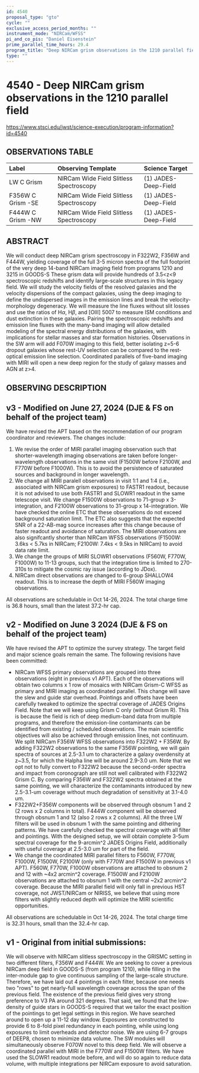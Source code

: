 ```yaml
---
id: 4540
proposal_type: "gto"
cycle: ""
exclusive_access_period_months: ""
instrument_mode: "NIRCam/WFSS"
pi_and_co_pis: "Daniel Eisenstein"
prime_parallel_time_hours: 29.4
program_title: "Deep NIRCam grism observations in the 1210 parallel field"
type: ""
---
```

# 4540 - Deep NIRCam grism observations in the 1210 parallel field
https://www.stsci.edu/jwst/science-execution/program-information?id=4540
## OBSERVATIONS TABLE
| Label                  | Observing Template                       | Science Target       |
| :--------------------- | :--------------------------------------- | :------------------- |
| LW C Grism             | NIRCam Wide Field Slitless Spectroscopy  | (1) JADES-Deep-Field |
| F356W C Grism -SE      | NIRCam Wide Field Slitless Spectroscopy  | (1) JADES-Deep-Field |
| F444W C Grism -NW      | NIRCam Wide Field Slitless Spectroscopy  | (1) JADES-Deep-Field |

## ABSTRACT

We will conduct deep NIRCam grism spectroscopy in F322W2, F356W and F444W, yielding coverage of the full 3-5 micron spectra of the full footprint of the very deep 14-band NIRCam imaging field from programs 1210 and 3215 in GOODS-S These grism data will provide hundreds of 3.5<z<9 spectroscopic redshifts and identify large-scale structures in this legacy field. We will study the velocity fields of the resolved galaxies and the velocity dispersions of the compact galaxies, using the deep imaging to define the undispersed images in the emission lines and break the velocity-morphology degeneracy. We will measure the line fluxes without slit losses and use the ratios of H$\alpha$, H$\beta$, and [OIII] 5007 to measure ISM conditions and dust extinction in these galaxies. Pairing the spectroscopic redshifts and emission line fluxes with the many-band imaging will allow detailed modeling of the spectral energy distributions of the galaxies, with implications for stellar masses and star formation histories. Observations in the SW arm will add F070W imaging to this field, better isolating z=5-6 dropout galaxies whose rest-UV selection can be compared to the rest-optical emission line selection. Coordinated parallels of five-band imaging with MIRI will open a new deep region for the study of galaxy masses and AGN at z>4.

## OBSERVING DESCRIPTION

## v3 - Modified on June 27, 2024 (DJE & FS on behalf of the project team)
We have revised the APT based on the recommendation of our program coordinator and reviewers. The changes include:
1. We revise the order of MIRI parallel imaging observation such that shorter-wavelength imaging observations are taken before longer-wavelength observations in the same visit (F1500W before F2100W, and F770W before F1000W). This is to avoid the persistence of saturated sources and background in longer wavelength.
2. We change all MIRI paralell observations in visit 1:1 and 1:4 (i.e., associated with NIRCam grism exposures) to FASTR1 readout, because it is not advised to use both FASTR1 and SLOWR1 readout in the same telescope visit. We change F1500W observations to 71-group x 3-integration, and F2100W observations to 31-group x 14-integration. We have checked the online ETC that these observations do not exceed background saturation limit. The ETC also suggests that the expected SNR of a 22-AB-mag source increases after this change because of faster readout and avoidance of saturation. The MIRI observations are also signifcantly shorter than NIRCam WFSS observations (F1500W: 3.6ks < 5.7ks in NIRCam; F2100W: 7.4ks < 9.5ks in NIRCam) to avoid data rate limit.
3. We change the groups of MIRI SLOWR1 observations (F560W, F770W, F1000W) to 11-13 groups, such that the integration time is limited to 270-310s to mitigate the cosmic ray issue (according to JDox).
4. NIRCam direct observations are changed to 6-group SHALLOW4 readout. This is to increase the depth of MIRI F560W imaging observations.

All observations are schedulable in Oct 14-26, 2024. The total charge time is 36.8 hours, small than the latest 37.2-hr cap.
## v2 - Modified on June 3 2024 (DJE & FS on behalf of the project team)
We have revised the APT to optimize the survey strategy. The target field and major science goals remain the same. The following revisions have been committed:
- NIRCam WFSS primary observations are grouped into three observations (eight in previous v1 APT). Each of the observations will obtain two columns x 1 row of mosaics with NIRCam Grism-C WFSS as primary and MIRI imaging as coordinated parallel. This change will save the slew and guide star overhead. Pointings and offsets have been carefully tweaked to optimize the spectral coverage of JADES Origins Field.
Note that we will keep using Grism C only (without Grism R). This is because the field is rich of deep medium-band data from multiple programs, and therefore the emission-line contaminants can be identified from existing / scheduled observations. The main scientific objectives will also be achieved through emission lines, not continuum.
We split NIRCam F356W WFSS observations into F322W2 + F356W. By adding F322W2 observations to the same F356W pointing, we will gain spectra of sources at 2.5-3.1 um to characterize a galaxy overdensity at z~3.5, for which the Halpha line will be around 2.9-3.0 um. Note that we opt not to fully convert to F322W2 because the second-order spectra and impact from coronograph are still not well calibrated with F322W2 Grism C. By comparing F356W and F322W2 spectra obtained at the same pointing, we will characterize the contaminants introduced by new 2.5-3.1-um coverage without much degradation of sensitivity at 3.1-4.0 um.
- F322W2+F356W components will be observed through obsnum 1 and 2 (2 rows x 2 columns in total). F444W component will be observed through obsnum 1 and 12 (also 2 rows x 2 columns). All the three LW filters will be used in obsnum 1 with the same pointing and dithering patterns. We have carefully checked the spectral coverage with all filter and pointings. With the designed setup, we will obtain complete 3-5um spectral coverage for the 9-arcmin^2 JADES Origins Field, additionally with useful coverage at 2.5-3.0 um for part of the field.
- We change the coordinated MIRI parallel filters to F560W, F770W, F1000W, F1500W, F2100W (only with F770W and F1500W in previous v1 APT). F560W, F770W, F1000W observations are attached to obsnum 2 and 12 with ~4x2 arcmin^2 coverage. F1500W and F2100W observations are attached to obsnum 1 with the central ~2x2 arcmin^2 coverage. Because the MIRI parallel field will only fall in previous HST coverage, not JWST/NIRCam or NIRISS, we believe that using more filters with slightly reduced depth will optimize the MIRI scientific opportunities.

All observations are schedulable in Oct 14-26, 2024. The total charge time is 32.31 hours, small than the 32.4-hr cap.
## v1 - Original from initial submissions:
We will observe with NIRCam slitless spectroscopy in the GRISMC setting in two different filters, F356W and F444W. We are seeking to cover a previous NIRCam deep field in GOODS-S (from program 1210), while filling in the inter-module gap to give continuous sampling of the large-scale structure. Therefore, we have laid out 4 pointings in each filter, because one needs two "rows" to get nearly-full wavelength coverage across the span of the previous field.
The existence of the previous field gives very strong preference to V3 PA around 321 degrees. That said, we found that the low-density of guide stars in GOODS-S required that we tailor the exact position of the pointings to get legal settings in this region. We have searched around to open up a 11-12 day window.
Exposures are constructed to provide 6 to 8-fold pixel redundancy in each pointing, while using long exposures to limit overheads and detector noise. We are using 6-7 groups of DEEP8, chosen to minimize data volume.
The SW modules will simultaneously observe F070W novel to this deep field.
We will observe a coordinated parallel with MIRI in the F770W and F1500W filters. We have used the SLOWR1 readout mode before, and will do so again to reduce data volume, with multiple integrations per NIRCam exposure to avoid saturation.